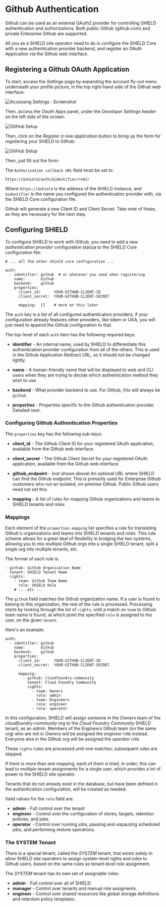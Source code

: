 # Github Authentication

Github can be used as an external OAuth2 provider for controlling
SHIELD authentication and authorizations.  Both public Github
(github.com) and private Enterprise Github are supported.

All you as a SHIELD site operator need to do is configure the
SHIELD Core with a new authentication provider backend, and
register an OAuth Application via the Github web interface.

## Registering a Github OAuth Application

To start, access the _Settings_ page by expanding the account
fly-out menu underneath your profile picture, in the top
right-hand side of the Github web interface:

![Accessing Settings : Screenshot](github2.png)

Then, access the _Oauth Apps_ panel, under the _Developer
Settings_ header on the left side of the screen:

![GitHub Setup](github3.png)

Then, click on the _Register a new application_ button to bring up
the form for registering your SHIELD to Github:

![GitHub Setup](github4.png)

Then, just fill out the form:

<!-- FIXME: need better screenshots.
            less emphasis on navigation,
            more emphasis on the form to fill out -->

The `Authorization callback URL` field must be set to:

    https://$shield/auth/$identifier/redir

Where `https://$shield` is the address of the SHIELD instance, and
`$identifier` is the name you configured the authentication provider
with, via the SHIELD Core configuration file.

Github will generate a new Client ID and Client Secret.  Take note
of these, as they are necessary for the next step.

## Configuring SHIELD

To configure SHIELD to work with Github, you need to add a new
_authentication provider_ configuration stanza to the SHIELD Core
configuration file:

    # ... all the other shield core configuration ...

    auth:
      - identifier: github  # or whatever you used when registering
        name:       Github
        backend:    github
        properties:
          client_id:      YOUR-GITHUB-CLIENT-ID
          client_secret:  YOUR-GITHUB-CLIENT-SECRET

          mapping:  []    # more on this later

The `auth` key is a list of all configured authentication
providers; if your configuration already features other providers,
like token or UAA, you will just need to append the Github
configuration to that.

The top-level of each `auth` item has the following required keys:

  - **identifier** - An internal name, used by SHIELD to
    differentiate this authentication provider configuration from all
    of the others.  This is used in the Github Application
    Redirect URL, so it should not be changed lightly.

  - **name** - A human-friendly name that will be displayed to
    web and CLI users when they are trying to decide which
    authentication method they wish to use.

  - **backend** - What provider backend to use.  For Github, this
    will always be `github`.

  - **properties** - Properties specific to the Github
    authentication provider.  Detailed next.

### Configuring Github Authentication Properties

The `properties` key has the following sub-keys:

  - **client\_id** - The Github Client ID for your registered
    OAuth application, available from the Github web interface.

  - **client\_secret** - The Github Client Secret for your
    registered OAuth application, available from the Github web
    interface.

  - **github\_endpoint** - (not shown above) An optional URL where
    SHIELD can find the Github endpoint.  This is primarily used
    for Enterprise Github customers who run an isolated,
    on-premise Github.  Public Github users need not set this.

  - **mapping** - A list of rules for mapping Github organizations
    and teams to SHIELD tenants and roles.

### Mappings

Each element of the `properties.mapping` list specifies a rule for
translating Github's organizations and teams into SHIELD tenants
and roles.  This rule scheme allows for a great deal of
flexibility in bridging the two systems, allowing you to mix
multiple Github orgs into a single SHIELD tenant, split a single
org into multiple tenants, etc.

The format of each rule is:

    - github: Github Organization Name
      tenant: SHIELD Tenant Name
      rights:
        - team: Github Team Name
          role: SHIELD Role
        # ... etc ...

The `github` field matches the Github organization name.  If a
user is found to belong to this organization, the rest of the rule
is processed.  Processing starts by looking through the list of
`rights`, until a match on `team` to Github team name is found, at
which point the specified `role` is assigned to the user, on the
given `tenant`.

Here's an example:

    auth:
      - identifier: github
        name:       Github
        backend:    github
        properties:
          client_id:      YOUR-GITHUB-CLIENT-ID
          client_secret:  YOUR-GITHUB-CLIENT-SECRET

          mapping:
            - github: cloudfoundry-community
              tenant: Cloud Foundry Community
              rights:
                - team: Owners
                  role: admin
                - team: Engineers
                  role: engineer
                - role: operator

In this configuration, SHIELD will assign someone in the _Owners_
team of the _cloudfoundry-community_ org to the _Cloud Foundry
Community_ SHIELD tenant, as an _admin_.  Members of the
_Engineers_ Github team (on the same org) who are not in _Owners_
will be assigned the _engineer_ role instead.  Everyone else in
the Github org will be assigned the _operator_ role.

These `rights` rules are processed until one matches; subsequent
rules are skipped.

If there is more than one mapping, each of them is tried, in
order;  this can lead to multiple tenant assignments for a single
user, which provides a lot of power to the SHIELD site operator.

Tenants that do not already exist in the database, but have been
defined in the authentication configuration, will be created as
needed.

Valid values for the `role` field are:

- **admin** - Full control over the tenant
- **engineer** - Control over the configuration of stores,
  targets, retention policies, and jobs.
- **operator** - Control over running jobs, pausing and unpausing
  scheduled jobs, and performing restore operations.

### The SYSTEM Tenant

There is a special tenant, called the _SYSTEM_ tenant, that exists
solely to allow SHIELD site operators to assign system-level
rights and roles to Github users, based on the same rules as
tenant-level role assignment.

The _SYSTEM_ tenant has its own set of assignable roles:

- **admin** - Full control over all of SHIELD.
- **manager** - Control over tenants and manual role assigments.
- **engineer** - Control over shared resources like global storage
  definitions and retention policy templates.
